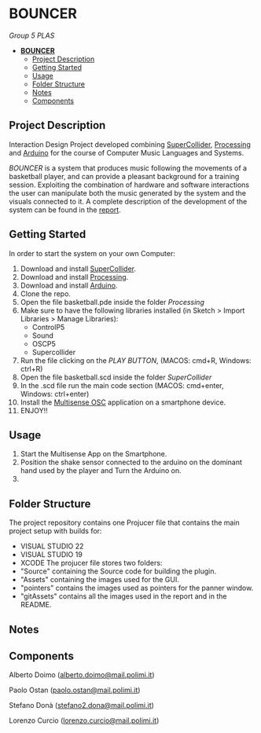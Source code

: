 # **BOUNCER**

 <em>Group 5 PLAS</em>

- [**BOUNCER**](#bouncer)
  - [Project Description](#project-description)
  - [Getting Started](#getting-started)
  - [Usage](#usage)
  - [Folder Structure](#folder-structure)
  - [Notes](#notes)
  - [Components](#components)

## Project Description

Interaction Design Project developed combining [SuperCollider](https://supercollider.github.io/), [Processing](https://processing.org/) and [Arduino](https://www.arduino.cc/) for the course of Computer Music Languages and Systems.

<em>BOUNCER</em> is a system that produces music following the movements of a basketball player, and can provide a pleasant background for a training session. Exploiting the combination of hardware and software interactions the user can manipulate both the music generated by the system and the visuals connected to it.
A complete description of the development of the system can be found in the [report]().

## Getting Started


In order to start the system on your own Computer:



1. Download and install [SuperCollider](https://supercollider.github.io/).
2. Download and install [Processing](https://processing.org/).
3. Download and install [Arduino](https://www.arduino.cc/).
4. Clone the repo.
5. Open the file basketball.pde inside the folder *Processing* 
6. Make sure to have the following libraries installed (in Sketch > Import Libraries > Manage Libraries):
   -  ControlP5 
   -  Sound
   -  OSCP5
   -  Supercollider
7. Run the file clicking on the *PLAY BUTTON*, (MACOS: cmd+R, Windows: ctrl+R)
8. Open the file basketball.scd inside the folder *SuperCollider*
9.  In the .scd file run the main code section (MACOS: cmd+enter, Windows: ctrl+enter) 
10. Install the [Multisense OSC](https://play.google.com/store/apps/details?id=edu.polytechnique.multisense.release&hl=en_US&gl=US) application on a smartphone device. 
11. ENJOY!! 



## Usage

1. Start the Multisense App on the Smartphone. 
2. Position the shake sensor connected to the arduino on the dominant hand used by the player and Turn the Arduino on.  
3. 

## Folder Structure

The project repository contains one Projucer file that contains the main project setup with builds for:
* VISUAL STUDIO 22 
* VISUAL STUDIO 19
* XCODE
The projucer file stores two folders:
* "Source" containing the Source code for building the plugin.
* "Assets" containing the images used for the GUI.
* "pointers" contains the images used as pointers for the panner window.
* "gitAssets" contains all the images used in the report and in the README.


## Notes



## Components 
Alberto Doimo (alberto.doimo@mail.polimi.it) </p>
Paolo Ostan (paolo.ostan@mail.polimi.it) </p>
Stefano Donà (stefano2.dona@mail.polimi.it) </p>
Lorenzo Curcio (lorenzo.curcio@mail.polimi.it) </p>